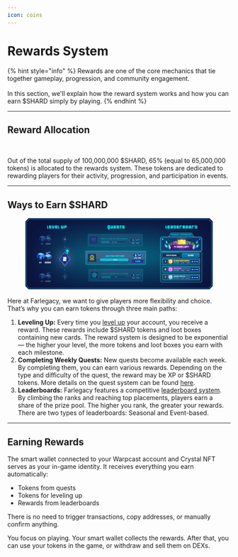 ```yaml
---
icon: coins
---
```


# Rewards System

{% hint style="info" %}
Rewards are one of the core mechanics that tie together gameplay, progression, and community engagement. \
\
In this section, we'll explain how the reward system works and how you can earn $SHARD simply by playing.
{% endhint %}

***

## Reward Allocation

<figure><img src="../.gitbook/assets/DiagramPool.png" alt=""><figcaption></figcaption></figure>

Out of the total supply of 100,000,000 $SHARD, 65% (equal to 65,000,000 tokens) is allocated to the rewards system. These tokens are dedicated to rewarding players for their activity, progression, and participation in events.

***

## Ways to Earn $SHARD

<figure><img src="../.gitbook/assets/LvlQuestLeader (2).png" alt=""><figcaption></figcaption></figure>

Here at Farlegacy, we want to give players more flexibility and choice. That’s why you can earn tokens through three main paths:

1. **Leveling Up:** Every time you [level up](levels.md) your account, you receive a reward. These rewards include $SHARD tokens and loot boxes containing new cards. The reward system is designed to be exponential — the higher your level, the more tokens and loot boxes you earn with each milestone.
2. **Completing Weekly Quests:** New quests become available each week. By completing them, you can earn various rewards. Depending on the type and difficulty of the quest, the reward may be XP or $SHARD tokens. More details on the quest system can be found [here](quests.md).
3. **Leaderboards:** Farlegacy features a competitive [leaderboard system](leaderboard.md). By climbing the ranks and reaching top placements, players earn a share of the prize pool. The higher you rank, the greater your rewards. There are two types of leaderboards: Seasonal and Event-based.

***

## Earning Rewards

The smart wallet connected to your Warpcast account and Crystal NFT serves as your in-game identity. It receives everything you earn automatically:

* Tokens from quests
* Tokens for leveling up
* Rewards from leaderboards

There is no need to trigger transactions, copy addresses, or manually confirm anything.

You focus on playing. Your smart wallet collects the rewards. After that, you can use your tokens in the game, or withdraw and sell them on DEXs.
